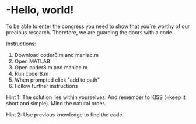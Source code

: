 # -Hello, world! 
To be able to enter the congress you need to show that you´re worthy of our precious research. Therefore, we are guarding the doors with a code.

Instructions:
1. Download coder8.m and maniac.m
2. Open MATLAB
3. Open coder8.m and maniac.m
4. Run coder8.m
5. When prompted click "add to path"
6. Follow further instructions

Hint 1: The solution lies within yourselves. And remember to KISS (=keep it short and simple). Mind the natural order. 

Hint 2: Use previous knowledge to find the code.
